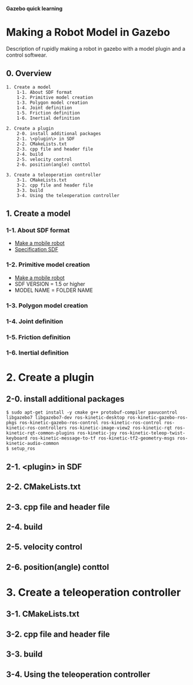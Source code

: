 __Gazebo quick learning__  
# Making a Robot Model in Gazebo  
Description of rupidly making a robot in gazebo with a model plugin and a control softwear.

## 0. Overview

    1. Create a model  
        1-1. About SDF format  
        1-2. Primitive model creation  
        1-3. Polygon model creation  
        1-4. Joint definition  
        1-5. Friction definition  
        1-6. Inertial definition   

    2. Create a plugin  
        2-0. install additional packages  
        2-1. \<plugin\> in SDF  
        2-2. CMakeLists.txt  
        2-3. cpp file and header file  
        2-4. build  
        2-5. velocity control
        2-6. position(angle) conttol

    3. Create a teleoperation controller  
        3-1. CMakeLists.txt  
        3-2. cpp file and header file  
        3-3. build  
        3-4. Using the teleoperation controller   

## 1. Create a model  

### 1-1. About SDF format  
* [Make a mobile robot](http://gazebosim.org/tutorials?tut=build_robot)  
* [Specification SDF](http://sdformat.org/spec?elem=geometry&ver=1.5)  

### 1-2. Primitive model creation  
* [Make a mobile robot](http://gazebosim.org/tutorials?tut=build_robot)  
* SDF VERSION = 1.5 or higher  
* MODEL NAME = FOLDER NAME  

### 1-3. Polygon model creation  

### 1-4. Joint definition  

### 1-5. Friction definition  

### 1-6. Inertial definition 

# 2. Create a plugin  
## 2-0. install additional packages  
    $ sudo apt-get install -y cmake g++ protobuf-compiler pavucontrol libgazebo7 libgazebo7-dev ros-kinetic-desktop ros-kinetic-gazebo-ros-pkgs ros-kinetic-gazebo-ros-control ros-kinetic-ros-control ros-kinetic-ros-controllers ros-kinetic-image-view2 ros-kinetic-rqt ros-kinetic-rqt-common-plugins ros-kinetic-joy ros-kinetic-teleop-twist-keyboard ros-kinetic-message-to-tf ros-kinetic-tf2-geometry-msgs ros-kinetic-audio-common  
    $ setup_ros  

## 2-1. \<plugin\> in SDF  

## 2-2. CMakeLists.txt  

## 2-3. cpp file and header file  

## 2-4. build  

## 2-5. velocity control

## 2-6. position(angle) conttol

# 3. Create a teleoperation controller  

## 3-1. CMakeLists.txt  

## 3-2. cpp file and header file  

## 3-3. build  

## 3-4. Using the teleoperation controller   

